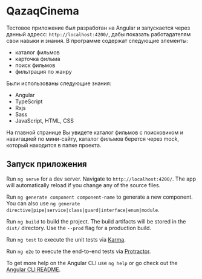 # QazaqCinema

Тестовое приложение был разработан на Angular и запускается через данный адресс: 
`http://localhost:4200/`, дабы показать работадателям свои навыки и знания. В 
программе содержат следующие элементы:
<ul>
  <li>каталог фильмов</li>
  <li>карточка фильма</li>
  <li>поиск фильмов</li>
  <li>фильтрация по жанру</li>
</ul>

Были использованы следующие знания:
<ul>
  <li>Angular</li>
  <li>TypeScript</li>
  <li>Rxjs</li>
  <li>Sass</li>
  <li>JavaScript, HTML, CSS</li>
</ul>

На главной странице Вы увидете каталог фильмов с поисковиком и навигацией по мини-сайту,
каталог фильмов берется через mock, который находится в папке проекта.

## Запуск приложения

Run `ng serve` for a dev server. Navigate to `http://localhost:4200/`. The app will automatically reload if you change any of the source files.

Run `ng generate component component-name` to generate a new component. You can also use `ng generate directive|pipe|service|class|guard|interface|enum|module`.

Run `ng build` to build the project. The build artifacts will be stored in the `dist/` directory. Use the `--prod` flag for a production build.


Run `ng test` to execute the unit tests via [Karma](https://karma-runner.github.io).


Run `ng e2e` to execute the end-to-end tests via [Protractor](http://www.protractortest.org/).


To get more help on the Angular CLI use `ng help` or go check out the [Angular CLI README](https://github.com/angular/angular-cli/blob/master/README.md).


